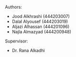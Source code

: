 Authors:
- Jood Alkhrashi (444203007)
- Dalal Alyousef (444203019)
- Aljazi Alhassan (444201096)
- Najla Almazyad (444200948)

Supervisor:
- Dr. Rana Alkadhi
